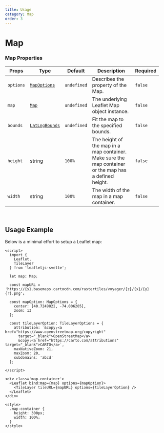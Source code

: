 ```yaml
---
title: Usage
category: Map
order: 3
---
```

<script>
  import MapUsage from '/src/common/sample/MapUsage.svelte';
</script>

# Map

### Map Properties

<div class='doc-table-container'>

| Props | Type | Default | Description | Required |
| --- | --- | --- | --- | -- |
| `options` | [`MapOptions`](https://leafletjs.com/reference.html#map-option) | `undefined` | Describes the property of the Map. | `false` |
| `map` | [`Map`](https://leafletjs.com/reference.html#map) | `undefined` | The underlying Leaflet Map object instance. | `false` |
| `bounds` | [`LatLngBounds`](https://leafletjs.com/reference.html#latlngbounds) | `undefined` | Fit the map to the specified bounds. | `false` |
| `height` | string | `100%` | The height of the map in a map container. Make sure the map container or the map has a defined height. | `false` |
| `width` | string | `100%` | The width of the map in a map container. | `false` |
 
</div>

<br>

## Usage Example
Below is a minimal effort to setup a Leaflet map:

<div class='example'>

  <MapUsage/>

  ```Svelte
  <script>
    import {
      Leaflet,
      TileLayer
    } from 'leafletjs-svelte';

    let map: Map;
    
    const mapURL = 'https://{s}.basemaps.cartocdn.com/rastertiles/voyager/{z}/{x}/{y}{r}.png';
    
    const mapOption: MapOptions = {
      center: [40.7249822, -74.006205],
      zoom: 13
    };
    
    const tileLayerOption: TileLayerOptions = {
      attribution: `&copy;<a href="https://www.openstreetmap.org/copyright"
        target="_blank">OpenStreetMap</a>
        &copy;<a href="https://carto.com/attributions" target="_blank">CARTO</a>`,
      maxNativeZoom: 21,
      maxZoom: 20,
      subdomains: 'abcd'
    };

  </script>

  <div class='map-container'>
    <Leaflet bind:map={map} options={mapOption}>
      <TileLayer tileURL={mapURL} options={tileLayerOption} />
    </Leaflet>
  </div>

  <style>
    .map-container {
      height: 300px;
      width: 100%;
    }
  </style>
  ```

</div>